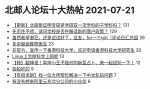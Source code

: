 # 北邮人论坛十大热帖 2021-07-21

- [【更新】北邮能证明专硕是学硕双一流学科的子学科吗？](https://bbs.byr.cn/article/Picture/3295114) 131
- [先忍住不喷，请问学校是否在解读新的落户政策？](https://bbs.byr.cn/article/Talking/6290581) 129
- [虽然希望渺茫，还是试试好了，征友，for一个girl（评论已汇总回](https://bbs.byr.cn/article/Friends/1999558) 26
- [复杂智齿推荐医生](https://bbs.byr.cn/article/Health/225857) 23
- [非官方，宣传一下香港科技大学，欢迎申请香港科技大学研究生](https://bbs.byr.cn/article/GoAbroad/378816) 20
- [Linux上怎样科学上网呢](https://bbs.byr.cn/article/Linux/160166) 13
- [【转】超神准！星座小王子独创的新型占卜、來一起試玩一下！](https://bbs.byr.cn/article/Constellations/326533) 12
- [拍拍吃的](https://bbs.byr.cn/article/Photo/270488) 9
- [【有偿求助】找一位大佬帮忙解决一下中文乱码问题](https://bbs.byr.cn/article/Java/65662) 7
- [有没有想来阿里云东北分公司的小伙伴](https://bbs.byr.cn/article/NorthEast/945038) 6


